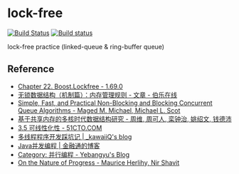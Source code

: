 # lock-free

[![Build Status](https://travis-ci.org/mutouyun/lock-free.svg?branch=master)](https://travis-ci.org/mutouyun/lock-free) [![Build status](https://ci.appveyor.com/api/projects/status/github/mutouyun/lock-free?branch=master&svg=true)](https://ci.appveyor.com/project/mutouyun/lock-free)

lock-free practice (linked-queue & ring-buffer queue)

## Reference

 * [Chapter 22. Boost.Lockfree - 1.69.0](https://www.boost.org/doc/libs/1_69_0/doc/html/lockfree.html)
 * [无锁数据结构（机制篇）：内存管理规则 - 文章 - 伯乐在线](http://blog.jobbole.com/107955/)
 * [Simple, Fast, and Practical Non-Blocking and Blocking Concurrent Queue Algorithms - Maged M. Michael, Michael L. Scot](http://www.cs.rochester.edu/~scott/papers/1996_PODC_queues.pdf)
 * [基于共享内存的多核时代数据结构研究 - 周维, 周可人, 栾钟治, 姚绍文, 钱德沛](http://www.jos.org.cn/ch/reader/create_pdf.aspx?file_no=5021&journal_id=jos)
 * [3.5 可线性化性 - 51CTO.COM](http://book.51cto.com/art/201305/396684.htm)
 * [多线程程序开发踩坑记 | _kawaiiQ's blog](https://kawaiiq.xyz/articles/11/)
 * [Java并发编程 | 金融通的博客](https://rongtongjin.github.io/2017/09/15/Java%E5%B9%B6%E5%8F%91%E7%BC%96%E7%A8%8B/)
 * [Category: 并行编程 - Yebangyu's Blog](http://www.yebangyu.org/blog/categories/bing-xing-bian-cheng/)
 * [On the Nature of Progress - Maurice Herlihy, Nir Shavit](http://www.cs.tau.ac.il/~shanir/progress.pdf)